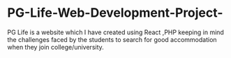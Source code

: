 # PG-Life-Web-Development-Project-
PG Life is a website which I have created using React ,PHP keeping in mind the challenges faced by the students to search for good accommodation when they join college/university.
